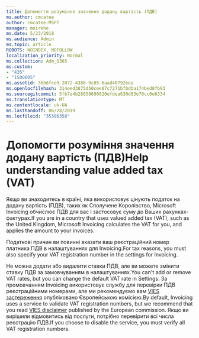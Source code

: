 ```yaml
---
title: Допомогти розуміння значення додану вартість (ПДВ)
ms.author: cmcatee
author: cmcatee-MSFT
manager: mnirkhe
ms.date: 5/23/2018
ms.audience: Admin
ms.topic: article
ROBOTS: NOINDEX, NOFOLLOW
localization_priority: Normal
ms.collection: Adm_O365
ms.custom:
- "435"
- "1500005"
ms.assetid: 3bb6fce9-2072-4380-9c05-6aad40792eea
ms.openlocfilehash: 314eed3875d50cee87c7271bfbdba174bed8fb93
ms.sourcegitcommit: 5fb7a4b28859690020efdea630d03e70cc0e6334
ms.translationtype: MT
ms.contentlocale: uk-UA
ms.lasthandoff: 06/28/2019
ms.locfileid: "35386358"
---
```

# <a name="help-understanding-value-added-tax-vat"></a><span data-ttu-id="16876-102">Допомогти розуміння значення додану вартість (ПДВ)</span><span class="sxs-lookup"><span data-stu-id="16876-102">Help understanding value added tax (VAT)</span></span>

<span data-ttu-id="16876-103">Якщо ви знаходитесь в країні, яка використовує цінують податок на додану вартість (ПДВ), таких як Сполучене Королівство, Microsoft Invoicing обчислює ПДВ для вас і застосовує суму до Ваших рахунках-фактурах.</span><span class="sxs-lookup"><span data-stu-id="16876-103">If you are in a country that uses valued added tax (VAT), such as the United Kingdom, Microsoft Invoicing calculates the VAT for you, and applies the amount to your invoices.</span></span>
  
<span data-ttu-id="16876-104">Податкові причин ви повинні вказати ваш реєстраційний номер платника ПДВ в налаштуваннях для Invoicing.</span><span class="sxs-lookup"><span data-stu-id="16876-104">For tax reasons, you must also specify your VAT registration number in the settings for Invoicing.</span></span>
  
<span data-ttu-id="16876-105">Не можна додати або видалити ставки ПДВ, але ви можете змінити ставку ПДВ за замовчуванням в налаштуваннях.</span><span class="sxs-lookup"><span data-stu-id="16876-105">You can't add or remove VAT rates, but you can change the default VAT rate in Settings.</span></span> <span data-ttu-id="16876-106">За промовчанням Invoicing використовує службу для перевірки ПДВ реєстраційними номерами, але ми рекомендуємо вам [VIES застереження](https://go.microsoft.com/fwlink/?LinkID=841741) опубліковано Європейською комісією.</span><span class="sxs-lookup"><span data-stu-id="16876-106">By default, Invoicing uses a service to validate VAT registration numbers, but we recommend that you read [VIES disclaimer](https://go.microsoft.com/fwlink/?LinkID=841741) published by the European commission.</span></span> <span data-ttu-id="16876-107">Якщо ви вирішили відмовитись від послуги, потрібно перевірити всі числа реєстрацію ПДВ.</span><span class="sxs-lookup"><span data-stu-id="16876-107">If you choose to disable the service, you must verify all VAT registration numbers.</span></span>
  